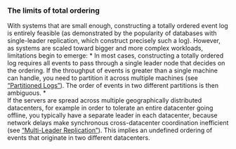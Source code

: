 ### The limits of total ordering 
With systems that are small enough, constructing a totally ordered event log is entirely feasible
(as demonstrated by the popularity of databases with single-leader replication, which construct
precisely such a log). However, as systems are scaled toward bigger and more complex workloads,
limitations begin to emerge: *  In most cases, constructing a totally ordered log requires all events to pass through a single
leader node that decides on the ordering. If the throughput of events is greater than a single
machine can handle, you need to partition it across multiple machines (see [“Partitioned Logs”](ch11.html#sec_stream_log)).
The order of events in two different partitions is then ambiguous. *  
If the servers are spread across multiple geographically distributed datacenters, for example in
order to tolerate an entire datacenter going offline, you typically have a separate leader in each
datacenter, because network delays make synchronous cross-datacenter coordination inefficient (see
[“Multi-Leader Replication”](ch05.html#sec_replication_multi_leader)). This implies an undefined ordering of events that originate in
two different datacenters.